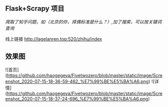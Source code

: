 ## Flask+Scrapy 项目

_爬取了知乎问题，如（北京的你，择偶标准是什么？）,加了搜索，可以按关键词查询_


线上链接 http://lagelanren.top:520/zhihu/index


## 效果图

![首页] (https://github.com/haogegeya/Fivetwozero/blob/master/static/image/Screenshot_2020-07-15-18-36-59-462_%E7%99%BE%E5%BA%A6.png)
![详情] (https://github.com/haogegeya/Fivetwozero/blob/master/static/image/Screenshot_2020-07-15-18-37-24-696_%E7%99%BE%E5%BA%A6.png)
